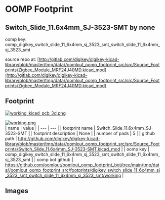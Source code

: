 # OOMP Footprint  
## Switch_Slide_11.6x4mm_SJ-3523-SMT  by none  
  
oomp key: oomp_digikey_switch_slide_11_6x4mm_sj_3523_smt_switch_slide_11_6x4mm_sj_3523_smt  
  
source repo at: [http://gitlab.com/digikey/digikey-kicad-library/blob/master/tmp/data//oomlout_oomp_footprint_src/src/Source_Footprints/Zigbee_Module_MRF24J40MD.kicad_mod](http://gitlab.com/digikey/digikey-kicad-library/blob/master/tmp/data//oomlout_oomp_footprint_src/src/Source_Footprints/Zigbee_Module_MRF24J40MD.kicad_mod)  
## Footprint  
  
[![working_kicad_pcb_3d.png](working_kicad_pcb_3d_600.png)](working_kicad_pcb_3d.png)  
  
[![working.png](working_600.png)](working.png)  
| name | value | 
| --- | --- | 
| footprint name | Switch_Slide_11.6x4mm_SJ-3523-SMT | 
| footprint description | None | 
| number of pads | 5 | 
| github path | http://github.com/digikey/digikey-kicad-library/blob/master/tmp/data//oomlout_oomp_footprint_src/src/Source_Footprints/Switch_Slide_11.6x4mm_SJ-3523-SMT.kicad_mod | 
| oomp key | oomp_digikey_switch_slide_11_6x4mm_sj_3523_smt_switch_slide_11_6x4mm_sj_3523_smt | 
| oomp bot github | https://github.com/oomlout/oomlout_oomp_footprint_bot/tree/main/tmp/data//oomlout_oomp_footprint_src/footprints/digikey_switch_slide_11_6x4mm_sj_3523_smt_switch_slide_11_6x4mm_sj_3523_smt/working | 
## Images  
